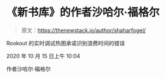 # 《新书库》的作者沙哈尔·福格尔

> 原文：<https://thenewstack.io/author/shaharfogel/>

Rookout 的实时调试热图承诺识别浪费时间的错误

2020 年 10 月 15 日上午 10:04

作者沙哈尔·福格尔